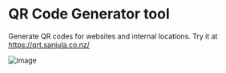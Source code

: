 # QR Code Generator tool

Generate QR codes for websites and internal locations.
Try it at https://qrt.sanjula.co.nz/

![image](https://github.com/user-attachments/assets/c084b5b0-4ea6-4515-81ef-5a8b6197981b)
